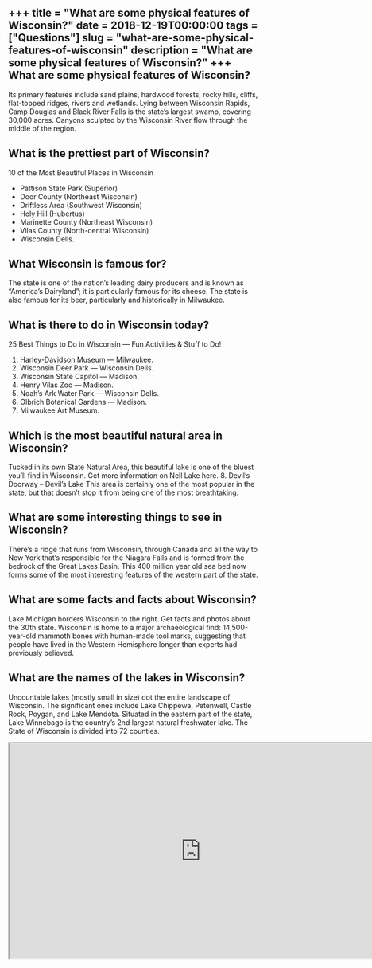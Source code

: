 +++
title = "What are some physical features of Wisconsin?"
date = 2018-12-19T00:00:00
tags = ["Questions"]
slug = "what-are-some-physical-features-of-wisconsin"
description = "What are some physical features of Wisconsin?"
+++
What are some physical features of Wisconsin?
---------------------------------------------

Its primary features include sand plains, hardwood forests, rocky hills, cliffs, flat-topped ridges, rivers and wetlands. Lying between Wisconsin Rapids, Camp Douglas and Black River Falls is the state’s largest swamp, covering 30,000 acres. Canyons sculpted by the Wisconsin River flow through the middle of the region.

What is the prettiest part of Wisconsin?
----------------------------------------

10 of the Most Beautiful Places in Wisconsin

- Pattison State Park (Superior)
- Door County (Northeast Wisconsin)
- Driftless Area (Southwest Wisconsin)
- Holy Hill (Hubertus)
- Marinette County (Northeast Wisconsin)
- Vilas County (North-central Wisconsin)
- Wisconsin Dells.

What Wisconsin is famous for?
-----------------------------

The state is one of the nation’s leading dairy producers and is known as “America’s Dairyland”; it is particularly famous for its cheese. The state is also famous for its beer, particularly and historically in Milwaukee.

What is there to do in Wisconsin today?
---------------------------------------

25 Best Things to Do in Wisconsin — Fun Activities &amp; Stuff to Do!

1. Harley-Davidson Museum — Milwaukee.
2. Wisconsin Deer Park — Wisconsin Dells.
3. Wisconsin State Capitol — Madison.
4. Henry Vilas Zoo — Madison.
5. Noah’s Ark Water Park — Wisconsin Dells.
6. Olbrich Botanical Gardens — Madison.
7. Milwaukee Art Museum.

Which is the most beautiful natural area in Wisconsin?
------------------------------------------------------

Tucked in its own State Natural Area, this beautiful lake is one of the bluest you’ll find in Wisconsin. Get more information on Nell Lake here. 8. Devil’s Doorway – Devil’s Lake This area is certainly one of the most popular in the state, but that doesn’t stop it from being one of the most breathtaking.

What are some interesting things to see in Wisconsin?
-----------------------------------------------------

There’s a ridge that runs from Wisconsin, through Canada and all the way to New York that’s responsible for the Niagara Falls and is formed from the bedrock of the Great Lakes Basin. This 400 million year old sea bed now forms some of the most interesting features of the western part of the state.

What are some facts and facts about Wisconsin?
----------------------------------------------

Lake Michigan borders Wisconsin to the right. Get facts and photos about the 30th state. Wisconsin is home to a major archaeological find: 14,500-year-old mammoth bones with human-made tool marks, suggesting that people have lived in the Western Hemisphere longer than experts had previously believed.

What are the names of the lakes in Wisconsin?
---------------------------------------------

Uncountable lakes (mostly small in size) dot the entire landscape of Wisconsin. The significant ones include Lake Chippewa, Petenwell, Castle Rock, Poygan, and Lake Mendota. Situated in the eastern part of the state, Lake Winnebago is the country’s 2nd largest natural freshwater lake. The State of Wisconsin is divided into 72 counties.

<iframe allow="accelerometer; autoplay; clipboard-write; encrypted-media; gyroscope; picture-in-picture" allowfullscreen="" class="__youtube_prefs__  epyt-is-override  no-lazyload" data-no-lazy="1" data-origheight="433" data-origwidth="770" data-skipgform_ajax_framebjll="" height="433" id="_ytid_86536" loading="lazy" src="https://www.youtube.com/embed/kuFNmH7lVTA?enablejsapi=1&autoplay=0&cc_load_policy=0&cc_lang_pref=&iv_load_policy=1&loop=0&modestbranding=0&rel=1&fs=1&playsinline=0&autohide=2&theme=dark&color=red&controls=1&" title="YouTube player" width="770"></iframe>